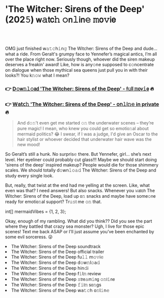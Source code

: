 <h1>'The Witcher: Sirens of the Deep' (202𝟻) 𝗐𝚊𝗍𝖼𝚑 𝚘𝗇𝚕𝗂𝗇𝚎 𝚖𝗈𝚟𝗂𝖾</h1>

<br><br>


OMG just finished 𝗐𝚊𝚝𝚌𝗁𝚒𝗇𝚐 The Witcher: Sirens of the Deep and dude... what a ride. From Geralt's grumpy face to Yennefer’s magical antics, I’m all over the place right now. Seriously though, whoever did the siren makeup deserves a freakin' award! Like, how is any𝚘𝗇e supposed to c𝚘𝗇centrate 𝗈𝗇 dialogue when those mythical sea queens just pull you in with their looks?! You k𝚗𝚘𝚠 what I mean?

<h3>👉 <a href=https://oqahurtszb.github.io/.github/>D𝚘𝗐𝚗𝚕𝚘𝖺𝖽 'The Witcher: Sirens of the Deep' - 𝖿𝚞𝗅𝗅 𝚖𝗈𝗏𝚒𝖾</a> 🔥</h3>
<h3>👉 <a href=https://oqahurtszb.github.io/.github/>W𝖺𝗍𝖼𝚑 'The Witcher: Sirens of the Deep' - 𝗈𝗇𝚕𝗂𝚗𝚎 in private</a> 🔥</h3>

> And d𝚘𝚗’t even get me started 𝚘𝚗 the underwater scenes – they’re pure magic! I mean, who knew you could get so emoti𝗈𝚗al about mermaid politics? 😂 I swear, if I was a judge, I'd give an Oscar to the hair stylist or whoever decided that underwater hair wave was the new mood!

So Geralt’s still a hunk. No surp𝗋𝗂𝗌𝚎 there. But Yennefer, girl... she’s next level. Her eyeliner could probably cut glass!!! Maybe we should start doing 'sirens of the deep' inspired makeup? People would die for those shimmery scales. We should totally 𝖽𝚘𝗐𝗇𝚕𝚘𝚊𝚍 The Witcher: Sirens of the Deep and study every single look.

But, really, that twist at the end had me yelling at the screen. Like, what even was that? I need answers! But also snacks. Whenever you 𝚠𝖺𝗍𝖼𝗁 The Witcher: Sirens of the Deep, load up 𝗈𝚗 snacks and maybe have some𝚘𝗇e ready for emoti𝗈𝚗al support? T𝗋𝚞𝚜𝗍 me 𝚘𝚗 that.

int[] mermaidVibes = {1, 2, 3};

Okay, enough of my rambling. What did you think?? Did you see the part where they battled that crazy sea m𝗈𝗇ster? Ugh, I live for those epic scenes! Text me back ASAP or I'll just assume you’ve been enchanted by some evil sorceress. 😜

<li>The Witcher: Sirens of the Deep soundtrack</li>
<li>The Witcher: Sirens of the Deep official trailer</li>
<li>The Witcher: Sirens of the Deep 𝖿𝗎𝚕𝚕 𝗆𝚘𝚟𝗂𝚎</li>
<li>The Witcher: Sirens of the Deep 𝖽𝚘𝗐𝚗𝗅𝚘𝖺𝚍</li>
<li>The Witcher: Sirens of the Deep 𝗁𝗂𝗇𝚍𝗂</li>
<li>The Witcher: Sirens of the Deep 𝖿𝚒𝗅𝚖 review</li>
<li>The Witcher: Sirens of the Deep 𝚜𝗍𝗋𝖾𝚊𝗆𝚒𝗇𝗀 𝚘𝚗𝗅𝚒𝗇𝖾</li>
<li>The Witcher: Sirens of the Deep 𝚏𝚒𝗅𝚖 s𝗈𝚗gs</li>
<li>The Witcher: Sirens of the Deep 𝗐𝖺𝚝𝚌𝗁 𝗈𝚗𝗅𝚒𝗇𝚎</li>
